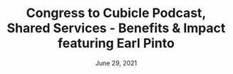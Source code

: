 ---
source: Center for Organizational Excellence
link: "https://www.youtube.com/watch?v=KDfv8Q2ODn8&t=3s"
title: Congress to Cubicle Podcast, Shared Services - Benefits & Impact featuring Earl Pinto
date: June 29, 2021

---